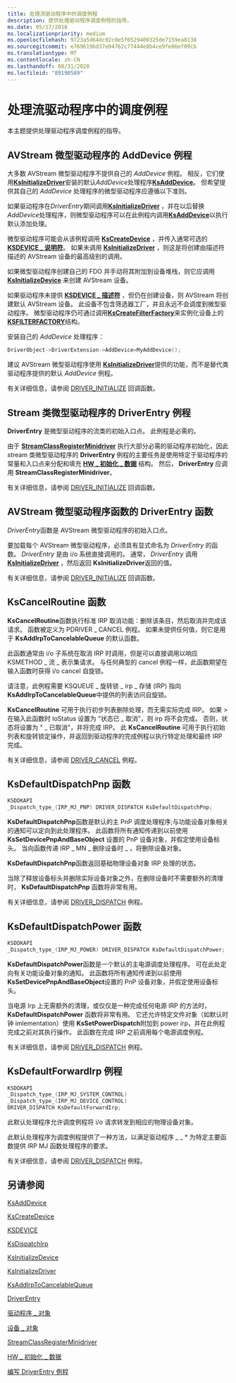 ```yaml
---
title: 处理流驱动程序中的调度例程
description: 提供处理驱动程序调度例程的指导。
ms.date: 05/17/2018
ms.localizationpriority: medium
ms.openlocfilehash: 9723a5d64dc92c0e5f0529400325de7159ea8138
ms.sourcegitcommit: e769619bd37e04762c77444e8b4ce9fe86ef09cb
ms.translationtype: MT
ms.contentlocale: zh-CN
ms.lasthandoff: 08/31/2020
ms.locfileid: "89190589"
---
```

# <a name="handling-dispatch-routines-in-stream-drivers"></a>处理流驱动程序中的调度例程

本主题提供处理驱动程序调度例程的指导。

## <a name="adddevice-routine-for-avstream-minidrivers"></a>AVStream 微型驱动程序的 AddDevice 例程

大多数 AVStream 微型驱动程序不提供自己的 *AddDevice* 例程。 相反，它们使用[**KsInitializeDriver**](/windows-hardware/drivers/ddi/ks/nf-ks-ksinitializedriver)安装的默认*AddDevice*处理程序[**KsAddDevice**](/windows-hardware/drivers/ddi/ks/nf-ks-ksadddevice)。 但希望提供其自己的 *AddDevice* 处理程序的微型驱动程序应遵循以下准则。

如果驱动程序在*DriverEntry*期间调用[**KsInitializeDriver**](/windows-hardware/drivers/ddi/ks/nf-ks-ksinitializedriver) ，并在以后替换*AddDevice*处理程序，则微型驱动程序可以在此例程内调用[**KsAddDevice**](/windows-hardware/drivers/ddi/ks/nf-ks-ksadddevice)以执行默认添加处理。

微型驱动程序可能会从该例程调用 [**KsCreateDevice**](/windows-hardware/drivers/ddi/ks/nf-ks-kscreatedevice) ，并传入通常可选的 [**KSDEVICE \_ 说明符**](/windows-hardware/drivers/ddi/ks/ns-ks-_ksdevice_descriptor)。 如果未调用 [**KsInitializeDriver**](/windows-hardware/drivers/ddi/ks/nf-ks-ksinitializedriver) ，则这是将创建由描述符描述的 AVStream 设备的最高级别的调用。

如果微型驱动程序创建自己的 FDO 并手动将其附加到设备堆栈，则它应调用 [**KsInitializeDevice**](/windows-hardware/drivers/ddi/ks/nf-ks-ksinitializedevice) 来创建 AVStream 设备。

如果驱动程序未提供 [**KSDEVICE \_ 描述符**](/windows-hardware/drivers/ddi/ks/ns-ks-_ksdevice_descriptor) ，但仍在创建设备，则 AVStream 将创建默认 AVStream 设备。 此设备不包含筛选器工厂，并且永远不会调度到微型驱动程序。 微型驱动程序仍可通过调用[**KsCreateFilterFactory**](/windows-hardware/drivers/ddi/ks/nf-ks-kscreatefilterfactory)来实例化设备上的[**KSFILTERFACTORY**](/windows-hardware/drivers/ddi/ks/ns-ks-_ksfilterfactory)结构。

安装自己的 *AddDevice* 处理程序：

```cpp
DriverObject->DriverExtension->AddDevice=MyAddDevice();
```
建议 AVStream 微型驱动程序使用 [**KsInitializeDriver**](/windows-hardware/drivers/ddi/ks/nf-ks-ksinitializedriver)提供的功能，而不是替代类驱动程序提供的默认 *AddDevice* 例程。

有关详细信息，请参阅 [DRIVER_INITIALIZE](/windows-hardware/drivers/ddi/wdm/nc-wdm-driver_initialize) 回调函数。

## <a name="driverentry-routine-for-stream-class-minidrivers"></a>Stream 类微型驱动程序的 DriverEntry 例程

**DriverEntry** 是微型驱动程序的流类的初始入口点。 此例程是必需的。

由于 [**StreamClassRegisterMinidriver**](/windows-hardware/drivers/ddi/strmini/nf-strmini-streamclassregisteradapter) 执行大部分必需的驱动程序初始化，因此 stream 类微型驱动程序的 **DriverEntry** 例程的主要任务是使用特定于驱动程序的常量和入口点来分配和填充 [**HW \_ 初始化 \_ 数据**](/windows-hardware/drivers/ddi/strmini/ns-strmini-_hw_initialization_data) 结构。 然后， **DriverEntry** 应调用 **StreamClassRegisterMinidriver**。

有关详细信息，请参阅 [DRIVER_INITIALIZE](/windows-hardware/drivers/ddi/wdm/nc-wdm-driver_initialize) 回调函数。

## <a name="driverentry-function-of-avstream-minidriver-function"></a>AVStream 微型驱动程序函数的 DriverEntry 函数

*DriverEntry*函数是 AVStream 微型驱动程序的初始入口点。

要加载每个 AVStream 微型驱动程序，必须具有显式命名为 *DriverEntry* 的函数。 *DriverEntry* 是由 i/o 系统直接调用的。 通常， *DriverEntry* 调用 [**KsInitializeDriver**](/windows-hardware/drivers/ddi/ks/nf-ks-ksinitializedriver) ，然后返回 **KsInitializeDriver**返回的值。

有关详细信息，请参阅 [DRIVER_INITIALIZE](/windows-hardware/drivers/ddi/wdm/nc-wdm-driver_initialize) 回调函数。

## <a name="kscancelroutine-function"></a>KsCancelRoutine 函数

**KsCancelRoutine**函数执行标准 IRP 取消功能：删除该条目，然后取消并完成该请求。 函数被定义为 PDRIVER \_ CANCEL 例程。 如果未提供任何值，则它是用于 **KsAddIrpToCancelableQueue** 的默认函数。

此函数通常由 i/o 子系统在取消 IRP 时调用，但是可以直接调用以响应 KSMETHOD \_ 流 \_ 表示集请求。 与任何典型的 cancel 例程一样，此函数期望在输入函数时获得 i/o cancel 自旋锁。

请注意，此例程需要 KSQUEUE \_ 旋转锁 \_ irp \_ 存储 (IRP) 指向 **KsAddIrpToCancelableQueue**中提供的列表访问自旋锁。

**KsCancelRoutine** 可用于执行初步列表删除处理，而无需实际完成 IRP。 如果 &gt; 在输入此函数时 IoStatus 设置为 "状态已 \_ 取消"，则 irp 将不会完成。 否则，状态将设置为 " \_ 已取消"，并将完成 IRP。 此 **KsCancelRoutine** 可用于执行初始列表和旋转锁定操作，并返回到驱动程序的完成例程以执行特定处理和最终 IRP 完成。

有关详细信息，请参阅 [DRIVER_CANCEL](/windows-hardware/drivers/ddi/wdm/nc-wdm-driver_cancel) 例程。

## <a name="ksdefaultdispatchpnp-function"></a>KsDefaultDispatchPnp 函数

```cpp
KSDDKAPI
_Dispatch_type_(IRP_MJ_PNP) DRIVER_DISPATCH KsDefaultDispatchPnp;
```

**KsDefaultDispatchPnp**函数是默认的主 PnP 调度处理程序;与功能设备对象相关的通知可以定向到此处理程序。 此函数将所有通知传递到以前使用 **KsSetDevicePnpAndBaseObject** 设置的 PnP 设备对象，并假定使用设备标头。 当向函数传递 IRP \_ MN \_ 删除设备时 \_ ，将删除设备对象。

**KsDefaultDispatchPnp**函数返回基础物理设备对象 IRP 处理的状态。

当除了释放设备标头并删除实际设备对象之外，在删除设备时不需要额外的清理时， **KsDefaultDispatchPnp** 函数将非常有用。

有关详细信息，请参阅 [DRIVER_DISPATCH](/windows-hardware/drivers/ddi/wdm/nc-wdm-driver_dispatch) 例程。


## <a name="ksdefaultdispatchpower-function"></a>KsDefaultDispatchPower 函数

```cpp
KSDDKAPI
_Dispatch_type_(IRP_MJ_POWER) DRIVER_DISPATCH KsDefaultDispatchPower;
```

**KsDefaultDispatchPower**函数是一个默认的主电源调度处理程序。 可在此处定向有关功能设备对象的通知。 此函数将所有通知传递到以前使用 **KsSetDevicePnpAndBaseObject**设置的 PnP 设备对象，并假定使用设备标头。

当电源 Irp 上无需额外的清理，或仅仅是一种完成任何电源 IRP 的方法时， **KsDefaultDispatchPower** 函数将非常有用。 它还允许特定文件对象（如默认时钟 imlementation）使用 **KsSetPowerDispatch**附加到 power irp，并在此例程完成之前对其执行操作。 此函数在完成 IRP 之前调用每个电源调度例程。

有关详细信息，请参阅 [DRIVER_DISPATCH](/windows-hardware/drivers/ddi/wdm/nc-wdm-driver_dispatch) 例程。

## <a name="ksdefaultforwardirp-routine"></a>KsDefaultForwardIrp 例程

```cpp
KSDDKAPI
_Dispatch_type_(IRP_MJ_SYSTEM_CONTROL)
_Dispatch_type_(IRP_MJ_DEVICE_CONTROL)
DRIVER_DISPATCH KsDefaultForwardIrp;
```

此默认处理程序允许调度例程将 i/o 请求转发到相应的物理设备对象。

此默认处理程序为调度例程提供了一种方法，以满足驱动程序 \_ \_ \* 为特定主要函数提供 IRP MJ 函数处理程序的要求。

有关详细信息，请参阅 [DRIVER_DISPATCH](/windows-hardware/drivers/ddi/wdm/nc-wdm-driver_dispatch) 例程。

<a name="see-also"></a>另请参阅
--------

[KsAddDevice](/windows-hardware/drivers/ddi/ks/nf-ks-ksadddevice)

[KsCreateDevice](/windows-hardware/drivers/ddi/ks/nf-ks-kscreatedevice)

[KSDEVICE](/windows-hardware/drivers/ddi/ks/ns-ks-_ksdevice)

[KsDispatchIrp](/windows-hardware/drivers/ddi/ks/nf-ks-ksdispatchirp)

[KsInitializeDevice](/windows-hardware/drivers/ddi/ks/nf-ks-ksinitializedevice)

[KsInitializeDriver](/windows-hardware/drivers/ddi/ks/nf-ks-ksinitializedriver)

[KsAddIrpToCancelableQueue](/windows-hardware/drivers/ddi/ks/nf-ks-ksaddirptocancelablequeue)

[DriverEntry](/windows-hardware/drivers/ddi/wdm/nc-wdm-driver_initialize)

[驱动程序 \_ 对象](/windows-hardware/drivers/ddi/wdm/ns-wdm-_driver_object)

[设备 \_ 对象](/windows-hardware/drivers/ddi/wdm/ns-wdm-_device_object)

[StreamClassRegisterMinidriver](/windows-hardware/drivers/ddi/strmini/nf-strmini-streamclassregisteradapter)

[HW \_ 初始化 \_ 数据](/windows-hardware/drivers/ddi/strmini/ns-strmini-_hw_initialization_data)

[编写 DriverEntry 例程](../kernel/writing-a-driverentry-routine.md)